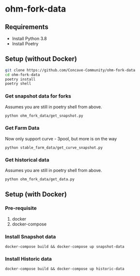 # ohm-fork-data

## Requirements

- Install Python 3.8
- Install Poetry

## Setup (without Docker)

```sh
git clone https://github.com/Concave-Community/ohm-fork-data
cd ohm-fork-data
poetry install
poetry shell
```

### Get snapshot data for forks
Assumes you are still in poetry shell from above.

```sh
python ohm_fork_data/get_snapshot.py
```

### Get Farm Data 
Now only support curve - 3pool, but more is on the way
```shell
python stable_farm_data/get_curve_snapshot.py
```


### Get historical data
Assumes you are still in poetry shell from above.


```sh
python ohm_fork_data/get_data.py
```

## Setup (with Docker)
### Pre-requisite
1. docker
2. docker-compose

### Install Snapshot data
```shell
docker-compose build && docker-compose up snapshot-data
```

### Install Historic data
```shell
docker-compose build && docker-compose up historic-data
```
